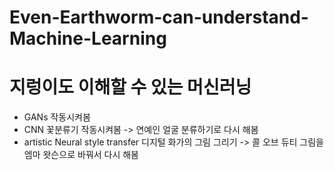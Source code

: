 # Even-Earthworm-can-understand-Machine-Learning
# 지렁이도 이해할 수 있는 머신러닝 




- GANs 작동시켜봄
- CNN 꽃분류기 작동시켜봄 -> 연예인 얼굴 분류하기로 다시 해봄
- artistic Neural style transfer 디지털 화가의 그림 그리기 -> 콜 오브 듀티 그림을 엠마 왓슨으로 바꿔서 다시 해봄
